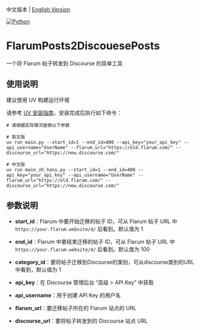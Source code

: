 中文版本 | [English Version](README_CN.md) 


[![Python](https://img.shields.io/badge/Python-3776AB?logo=python\&logoColor=fff)](#)

# FlarumPosts2DiscouesePosts

一个将 Flarum 帖子转发到 Discourse 的简单工具

## 使用说明

建议使用 UV 构建运行环境

请参考 [UV 安装指南](https://github.com/astral-sh/uv)，安装完成后执行如下命令：

```shell
# 请根据实际情况替换以下参数

# 英文版
uv run main.py --start_id=1 --end_id=400 --api_key="your_api_key" --api_username="UserName" --flarum_url="https://old.flarum.com/" --discourse_url="https://new.discourse.com/"

# 中文版
uv run main_zh_hans.py --start_id=1 --end_id=400 --api_key="your_api_key" --api_username="UserName" --flarum_url="https://old.flarum.com/" --discourse_url="https://new.discourse.com/"
```

## 参数说明

* **start\_id**：Flarum 中要开始迁移的帖子 ID，可从 Flarum 帖子 URL 中 `https://your.flarum.website/d/` 后看到。默认值为 1

* **end\_id**：Flarum 中要结束迁移的帖子 ID，可从 Flarum 帖子 URL 中 `https://your.flarum.website/d/` 后看到。默认值为 100

- **category\_id**：要将帖子迁移到Discourse的类别，可从discourse类别的URL中看到，默认值为 1

* **api\_key**：在 Discourse 管理后台 “高级 > API Key” 中获取

* **api\_username**：用于创建 API Key 的用户名

* **flarum\_url**：要迁移帖子所在的 Flarum 站点的 URL

* **discourse\_url**：要将帖子转发到的 Discourse 站点 URL


